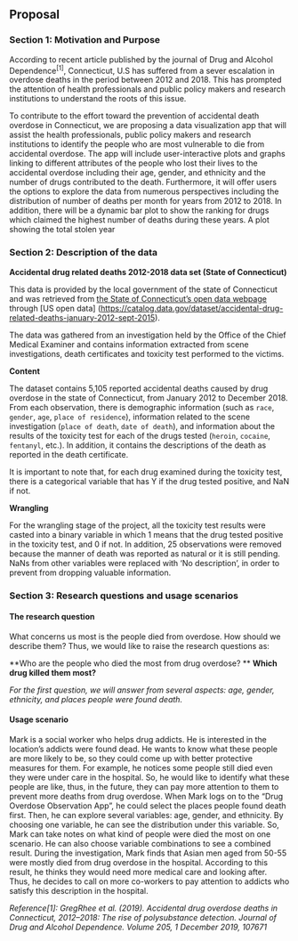 ## Proposal
### Section 1: Motivation and Purpose
According to recent article published by the journal of Drug and Alcohol Dependence<sup>[1]</sup>, Connecticut, U.S has suffered from a sever escalation in overdose deaths in the period between 2012 and 2018. This has prompted the attention of health professionals and public policy makers and research institutions to understand the roots of this issue.

To contribute to the effort toward the prevention of accidental death overdose in Connecticut, we are proposing a data visualization app that will assist the health professionals, public policy makers and research institutions to identify the people who are most vulnerable to die from accidental overdose.  The app will include user-interactive plots and graphs linking to different attributes of the people who lost their lives to the accidental overdose including their age, gender, and ethnicity and the number of drugs contributed to the death. Furthermore, it will offer users the options to explore the data from numerous perspectives including the distribution of number of deaths per month for years from 2012 to 2018. In addition, there will be a dynamic bar plot to show the ranking for drugs which claimed the highest number of deaths during these years. A plot showing the total stolen year
 
### Section 2:  Description of the data
**Accidental drug related deaths 2012-2018 data set (State of Connecticut)**

This data is provided by the local government of the state of Connecticut and was retrieved from [the State of Connecticut’s open data webpage](https://data.ct.gov/) through [US open data] (https://catalog.data.gov/dataset/accidental-drug-related-deaths-january-2012-sept-2015). 

The data was gathered from an investigation held by the Office of the Chief Medical Examiner and contains information extracted from scene investigations, death certificates and toxicity test performed to the victims.

**Content**

The dataset contains 5,105 reported accidental deaths caused by drug overdose in the state of Connecticut, from January 2012 to December 2018. From each observation, there is demographic information (such as `race`, `gender`, `age`, `place of residence`), information related to the scene investigation (`place of death`, `date of death`), and information about the results of the toxicity test for each of the drugs tested (`heroin`, `cocaine`, `fentanyl`, etc.). In addition, it contains the descriptions of the death as reported in the death certificate.

It is important to note that, for each drug examined during the toxicity test, there is a categorical variable that has Y if the drug tested positive, and NaN if not.


**Wrangling**

For the wrangling stage of the project, all the toxicity test results were casted into a binary variable in which 1 means that the drug tested positive in the toxicity test, and 0 if not. In addition, 25 observations were removed because the manner of death was reported as natural or it is still pending. NaNs from other variables were replaced with ‘No description’, in order to prevent from dropping valuable information.

### Section 3: Research questions and usage scenarios
#### The research question
What concerns us most is the people died from overdose. How should we describe them? Thus, we would like to raise the research questions as: 

**Who are the people who died the most from drug overdose? **
**Which drug killed them most?**

*For the first question, we will answer from several aspects: age, gender, ethnicity, and places people were found death.*

#### Usage scenario
Mark is a social worker who helps drug addicts. He is interested in the location’s addicts were found dead. He wants to know what these people are more likely to be, so they could come up with better protective measures for them. For example, he notices some people still died even they were under care in the hospital. So, he would like to identify what these people are like, thus, in the future, they can pay more attention to them to prevent more deaths from drug overdose. When Mark logs on to the “Drug Overdose Observation App”, he could select the places people found death first. Then, he can explore several variables: age, gender, and ethnicity. By choosing one variable, he can see the distribution under this variable. So, Mark can take notes on what kind of people were died the most on one scenario. He can also choose variable combinations to see a combined result. During the investigation, Mark finds that Asian men aged from 50-55 were mostly died from drug overdose in the hospital. According to this result, he thinks they would need more medical care and looking after. Thus, he decides to call on more co-workers to pay attention to addicts who satisfy this description in the hospital.




*Reference[1]: GregRhee et al. (2019). Accidental drug overdose deaths in Connecticut, 2012–2018: The rise of polysubstance detection. Journal of Drug and Alcohol Dependence. Volume 205, 1 December 2019, 107671*
